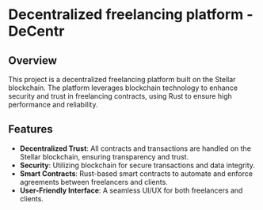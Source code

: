 # Decentralized freelancing platform  - DeCentr

## Overview

This project is a decentralized freelancing platform built on the Stellar blockchain. The platform leverages blockchain technology to enhance security and trust in freelancing contracts, using Rust to ensure high performance and reliability.

## Features

- **Decentralized Trust**: All contracts and transactions are handled on the Stellar blockchain, ensuring transparency and trust.
- **Security**: Utilizing blockchain for secure transactions and data integrity.
- **Smart Contracts**: Rust-based smart contracts to automate and enforce agreements between freelancers and clients.
- **User-Friendly Interface**: A seamless UI/UX for both freelancers and clients.
